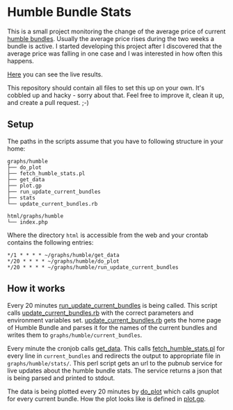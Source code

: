 Humble Bundle Stats
===================

This is a small project monitoring the change of the average price of current [humble bundles](https://www.humblebundle.com).
Usually the average price rises during the two weeks a bundle is active.
I started developing this project after I discovered that the average price was falling in one case and I was interested in how often this happens.

[Here](https://16byte.de/graphs/humble) you can see the live results.

This repository should contain all files to set this up on your own.
It's cobbled up and hacky - sorry about that.
Feel free to improve it, clean it up, and create a pull request. ;-)

Setup
-----

The paths in the scripts assume that you have to following structure in your home:
```
graphs/humble
├── do_plot
├── fetch_humble_stats.pl
├── get_data
├── plot.gp
├── run_update_current_bundles
├── stats
└── update_current_bundles.rb

html/graphs/humble
└── index.php
```

Where the directory `html` is accessible from the web and your crontab contains the following entries:
```
*/1 * * * * ~/graphs/humble/get_data
*/20 * * * * ~/graphs/humble/do_plot
*/20 * * * * ~/graphs/humble/run_update_current_bundles
```

How it works
------------

Every 20 minutes [run_update_current_bundles](run_update_current_bundles) is being called. This script calls [update_current_bundles.rb](update_current_bundles.rb) with the correct parameters and environment variables set.
[update_current_bundles.rb](update_current_bundles.rb) gets the home page of Humble Bundle and parses it for the names of the current bundles and writes them to `graphs/humble/current_bundles`.

Every minute the cronjob calls [get_data](get_data). This calls [fetch_humble_stats.pl](fetch_humble_stats.pl) for every line in `current_bundles` and redirects the output to appropriate file in `graphs/humble/stats/`.
This perl script gets an url to the pubnub service for live updates about the humble bundle stats. The service returns a json that is being parsed and printed to stdout.

The data is being plotted every 20 minutes by [do_plot](do_plot) which calls gnuplot for every current bundle.
How the plot looks like is defined in [plot.gp](plot.gp).
